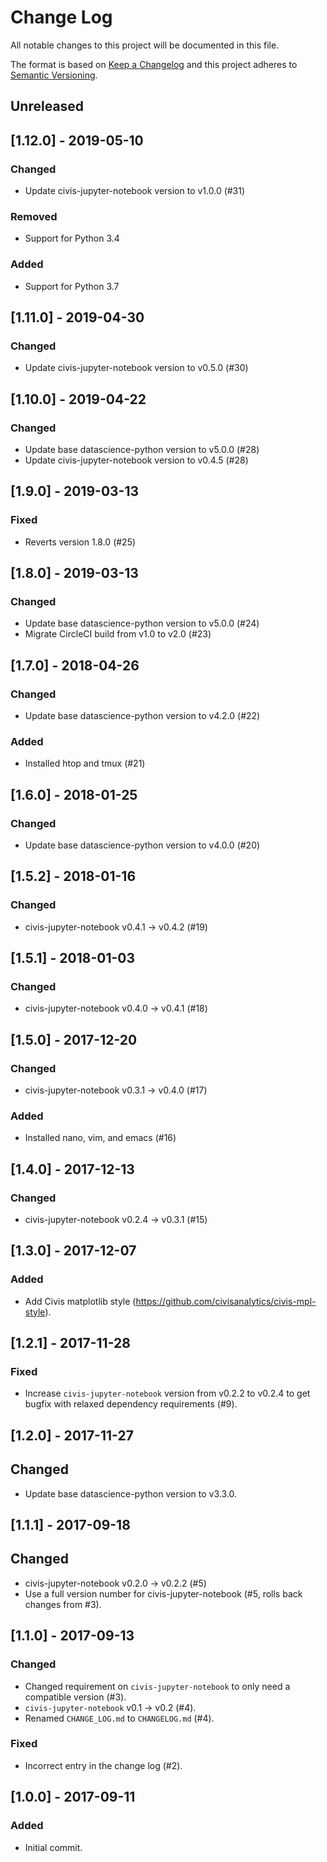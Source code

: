 # Change Log
All notable changes to this project will be documented in this file.

The format is based on [Keep a Changelog](http://keepachangelog.com/)
and this project adheres to [Semantic Versioning](http://semver.org/).

## Unreleased

## [1.12.0] - 2019-05-10
### Changed
- Update civis-jupyter-notebook version to v1.0.0 (#31)

### Removed
- Support for Python 3.4

### Added
- Support for Python 3.7

## [1.11.0] - 2019-04-30
### Changed
- Update civis-jupyter-notebook version to v0.5.0 (#30)

## [1.10.0] - 2019-04-22
### Changed
- Update base datascience-python version to v5.0.0 (#28)
- Update civis-jupyter-notebook version to v0.4.5 (#28)

## [1.9.0] - 2019-03-13
### Fixed
- Reverts version 1.8.0 (#25)

## [1.8.0] - 2019-03-13
### Changed
- Update base datascience-python version to v5.0.0 (#24)
- Migrate CircleCI build from v1.0 to v2.0 (#23)

## [1.7.0] - 2018-04-26
### Changed
- Update base datascience-python version to v4.2.0 (#22)

### Added
- Installed htop and tmux (#21)

## [1.6.0] - 2018-01-25
### Changed
- Update base datascience-python version to v4.0.0 (#20)

## [1.5.2] - 2018-01-16

### Changed
- civis-jupyter-notebook v0.4.1 -> v0.4.2 (#19)

## [1.5.1] - 2018-01-03

### Changed
- civis-jupyter-notebook v0.4.0 -> v0.4.1 (#18)

## [1.5.0] - 2017-12-20

### Changed
- civis-jupyter-notebook v0.3.1 -> v0.4.0 (#17)

### Added
- Installed nano, vim, and emacs (#16)

## [1.4.0] - 2017-12-13

### Changed
- civis-jupyter-notebook v0.2.4 -> v0.3.1 (#15)

## [1.3.0] - 2017-12-07

### Added
- Add Civis matplotlib style (https://github.com/civisanalytics/civis-mpl-style).

## [1.2.1] - 2017-11-28

### Fixed
- Increase ``civis-jupyter-notebook`` version from v0.2.2 to v0.2.4 to get bugfix with relaxed dependency requirements (#9).

## [1.2.0] - 2017-11-27

## Changed
- Update base datascience-python version to v3.3.0.

## [1.1.1] - 2017-09-18

## Changed
- civis-jupyter-notebook v0.2.0 -> v0.2.2 (#5)
- Use a full version number for civis-jupyter-notebook (#5, rolls back changes from #3).

## [1.1.0] - 2017-09-13

### Changed
- Changed requirement on `civis-jupyter-notebook` to only need a compatible version (#3).
- `civis-jupyter-notebook` v0.1 -> v0.2 (#4).
- Renamed `CHANGE_LOG.md` to `CHANGELOG.md` (#4).

### Fixed
- Incorrect entry in the change log (#2).

## [1.0.0] - 2017-09-11

### Added
- Initial commit.
